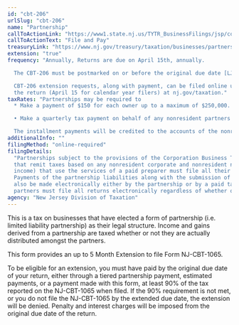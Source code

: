 ```yaml
---
id: "cbt-206"
urlSlug: "cbt-206"
name: "Partnership"
callToActionLink: "https://www1.state.nj.us/TYTR_BusinessFilings/jsp/common/Login.jsp?taxcode=43"
callToActionText: "File and Pay"
treasuryLink: "https://www.nj.gov/treasury/taxation/businesses/partnerships/index.shtml"
extension: "true"
frequency: "Annually, Returns are due on April 15th, annually.

  The CBT-206 must be postmarked on or before the original due date [LJ21] of the NJ-CBT-1065.

  CBT-206 extension requests, along with payment, can be filed online until 11:59 p.m. on or before the original due date of
  the return (April 15 for calendar year filers) at nj.gov/taxation."
taxRates: "Partnerships may be required to
  * Make a payment of $150 for each owner up to a maximum of $250,000. The State also requires a 50% installment payment, unless it is the partnership’s final year of operation;

  • Make a quarterly tax payment on behalf of any nonresident partners equal to 25% of the tax due

  The installment payments will be credited to the accounts of the nonresident partners in proportion to their share of ownership."
additionalInfo: ""
filingMethod: "online-required"
filingDetails:
  "Partnerships subject to the provisions of the Corporation Business Tax Act (that is partnerships
  that remit taxes based on any nonresident corporate and nonresident non-corporate partner’s allowable share of New Jersey partnership
  income) that use the services of a paid preparer must file all their returns completed by that practitioner by electronic means.
  Payments of the partnership liabilities along with the submission of payment-related returns (NJ-CBT-V and CBT-206) must
  also be made electronically either by the partnership or by a paid tax practitioner. In addition, partnerships with 10 or more
  partners must file all returns electronically regardless of whether or not they use a paid tax preparer."
agency: "New Jersey Division of Taxation"
---
```


This is a tax on businesses that have elected a form of partnership (i.e. limited liability partnership) as their legal structure. Income and gains derived from a partnership are taxed whether or not they are actually distributed amongst the partners.

This form provides an up to 5 Month Extension to file Form NJ-CBT-1065.

To be eligible for an extension, you must have paid by the original due date of your return, either through a tiered partnership payment, estimated payments, or a payment made with this form, at least 90% of the tax reported on the NJ-CBT-1065 when filed. If the 90% requirement is not met, or you do not file the NJ-CBT-1065 by the extended due date, the extension will be
denied. Penalty and interest charges will be imposed from the original due date of the return.
